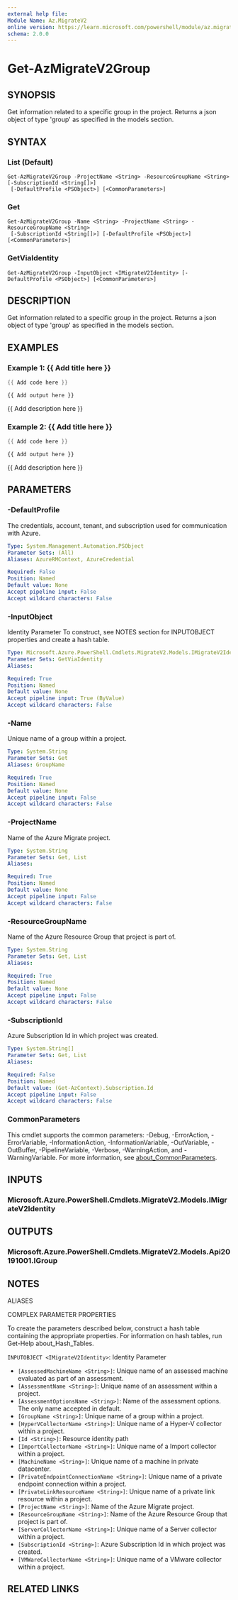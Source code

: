 ```yaml
---
external help file:
Module Name: Az.MigrateV2
online version: https://learn.microsoft.com/powershell/module/az.migratev2/get-azmigratev2group
schema: 2.0.0
---
```


# Get-AzMigrateV2Group

## SYNOPSIS
Get information related to a specific group in the project.
Returns a json object of type 'group' as specified in the models section.

## SYNTAX

### List (Default)
```
Get-AzMigrateV2Group -ProjectName <String> -ResourceGroupName <String> [-SubscriptionId <String[]>]
 [-DefaultProfile <PSObject>] [<CommonParameters>]
```

### Get
```
Get-AzMigrateV2Group -Name <String> -ProjectName <String> -ResourceGroupName <String>
 [-SubscriptionId <String[]>] [-DefaultProfile <PSObject>] [<CommonParameters>]
```

### GetViaIdentity
```
Get-AzMigrateV2Group -InputObject <IMigrateV2Identity> [-DefaultProfile <PSObject>] [<CommonParameters>]
```

## DESCRIPTION
Get information related to a specific group in the project.
Returns a json object of type 'group' as specified in the models section.

## EXAMPLES

### Example 1: {{ Add title here }}
```powershell
{{ Add code here }}
```

```output
{{ Add output here }}
```

{{ Add description here }}

### Example 2: {{ Add title here }}
```powershell
{{ Add code here }}
```

```output
{{ Add output here }}
```

{{ Add description here }}

## PARAMETERS

### -DefaultProfile
The credentials, account, tenant, and subscription used for communication with Azure.

```yaml
Type: System.Management.Automation.PSObject
Parameter Sets: (All)
Aliases: AzureRMContext, AzureCredential

Required: False
Position: Named
Default value: None
Accept pipeline input: False
Accept wildcard characters: False
```

### -InputObject
Identity Parameter
To construct, see NOTES section for INPUTOBJECT properties and create a hash table.

```yaml
Type: Microsoft.Azure.PowerShell.Cmdlets.MigrateV2.Models.IMigrateV2Identity
Parameter Sets: GetViaIdentity
Aliases:

Required: True
Position: Named
Default value: None
Accept pipeline input: True (ByValue)
Accept wildcard characters: False
```

### -Name
Unique name of a group within a project.

```yaml
Type: System.String
Parameter Sets: Get
Aliases: GroupName

Required: True
Position: Named
Default value: None
Accept pipeline input: False
Accept wildcard characters: False
```

### -ProjectName
Name of the Azure Migrate project.

```yaml
Type: System.String
Parameter Sets: Get, List
Aliases:

Required: True
Position: Named
Default value: None
Accept pipeline input: False
Accept wildcard characters: False
```

### -ResourceGroupName
Name of the Azure Resource Group that project is part of.

```yaml
Type: System.String
Parameter Sets: Get, List
Aliases:

Required: True
Position: Named
Default value: None
Accept pipeline input: False
Accept wildcard characters: False
```

### -SubscriptionId
Azure Subscription Id in which project was created.

```yaml
Type: System.String[]
Parameter Sets: Get, List
Aliases:

Required: False
Position: Named
Default value: (Get-AzContext).Subscription.Id
Accept pipeline input: False
Accept wildcard characters: False
```

### CommonParameters
This cmdlet supports the common parameters: -Debug, -ErrorAction, -ErrorVariable, -InformationAction, -InformationVariable, -OutVariable, -OutBuffer, -PipelineVariable, -Verbose, -WarningAction, and -WarningVariable. For more information, see [about_CommonParameters](http://go.microsoft.com/fwlink/?LinkID=113216).

## INPUTS

### Microsoft.Azure.PowerShell.Cmdlets.MigrateV2.Models.IMigrateV2Identity

## OUTPUTS

### Microsoft.Azure.PowerShell.Cmdlets.MigrateV2.Models.Api20191001.IGroup

## NOTES

ALIASES

COMPLEX PARAMETER PROPERTIES

To create the parameters described below, construct a hash table containing the appropriate properties. For information on hash tables, run Get-Help about_Hash_Tables.


`INPUTOBJECT <IMigrateV2Identity>`: Identity Parameter
  - `[AssessedMachineName <String>]`: Unique name of an assessed machine evaluated as part of an assessment.
  - `[AssessmentName <String>]`: Unique name of an assessment within a project.
  - `[AssessmentOptionsName <String>]`: Name of the assessment options. The only name accepted in default.
  - `[GroupName <String>]`: Unique name of a group within a project.
  - `[HyperVCollectorName <String>]`: Unique name of a Hyper-V collector within a project.
  - `[Id <String>]`: Resource identity path
  - `[ImportCollectorName <String>]`: Unique name of a Import collector within a project.
  - `[MachineName <String>]`: Unique name of a machine in private datacenter.
  - `[PrivateEndpointConnectionName <String>]`: Unique name of a private endpoint connection within a project.
  - `[PrivateLinkResourceName <String>]`: Unique name of a private link resource within a project.
  - `[ProjectName <String>]`: Name of the Azure Migrate project.
  - `[ResourceGroupName <String>]`: Name of the Azure Resource Group that project is part of.
  - `[ServerCollectorName <String>]`: Unique name of a Server collector within a project.
  - `[SubscriptionId <String>]`: Azure Subscription Id in which project was created.
  - `[VMWareCollectorName <String>]`: Unique name of a VMware collector within a project.

## RELATED LINKS

